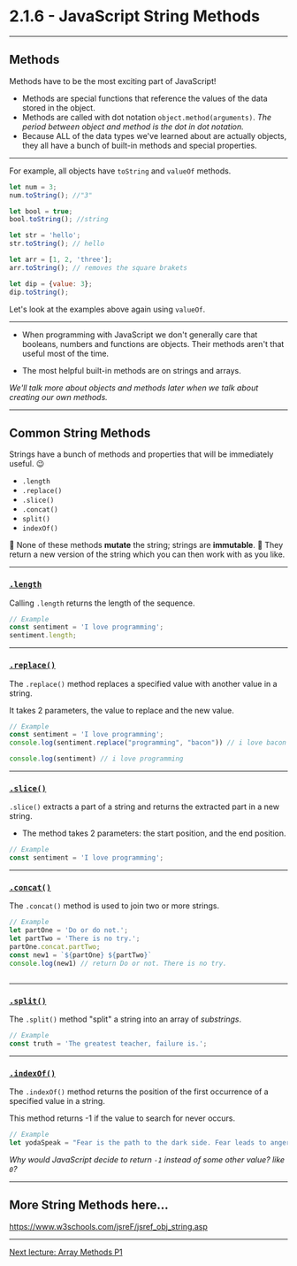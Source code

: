 # 2.1.6 - JavaScript String Methods

---

## Methods

Methods have to be the most exciting part of JavaScript!

- Methods are special functions that reference the values of the data stored in the object.
- Methods are called with dot notation `object.method(arguments)`. _The period between object and method is the dot in dot notation._
- Because ALL of the data types we've learned about are actually objects, they all have a bunch of built-in methods and special properties.

---

For example, all objects have `toString` and `valueOf` methods.

```js
let num = 3;
num.toString(); //"3"

let bool = true;
bool.toString(); //string

let str = 'hello';
str.toString(); // hello

let arr = [1, 2, 'three'];
arr.toString(); // removes the square brakets

let dip = {value: 3};
dip.toString();
```

Let's look at the examples above again using `valueOf`.

---

- When programming with JavaScript we don't generally care that booleans, numbers and functions are objects. Their methods aren't that useful most of the time.

- The most helpful built-in methods are on strings and arrays.

_We'll talk more about objects and methods later when we talk about creating our own methods._

---

## Common String Methods

Strings have a bunch of methods and properties that will be immediately useful. 😉

- `.length`
- `.replace()`
- `.slice()`
- `.concat()`
- `split()`
- `indexOf()`

📝 None of these methods **mutate** the string; strings are **immutable**.
📝 They return a new version of the string which you can then work with as you like.

---

### [`.length`](https://www.w3schools.com/jsreF/jsref_length_string.asp)

Calling `.length` returns the length of the sequence.

```js
// Example
const sentiment = 'I love programming';
sentiment.length;

```

---

### [`.replace()`](https://www.w3schools.com/jsreF/jsref_replace.asp)

The `.replace()` method replaces a specified value with another value in a string.

It takes 2 parameters, the value to replace and the new value.

```js
// Example
const sentiment = 'I love programming';
console.log(sentiment.replace("programming", "bacon")) // i love bacon

console.log(sentiment) // i love programming

```

---

### [`.slice()`](https://www.w3schools.com/jsreF/jsref_slice_string.asp)

`.slice()` extracts a part of a string and returns the extracted part in a new string.

- The method takes 2 parameters: the start position, and the end position.

```js
// Example
const sentiment = 'I love programming';

```

---

### [`.concat()`](https://www.w3schools.com/jsreF/jsref_concat_string.asp)

The `.concat()` method is used to join two or more strings.

```js
// Example
let partOne = 'Do or do not.';
let partTwo = 'There is no try.';
partOne.concat.partTwo;
const new1 = `${partOne} ${partTwo}`
console.log(new1) // return Do or not. There is no try.



```

---

### [`.split()`](https://www.w3schools.com/jsreF/jsref_split.asp)

The `.split()` method "split" a string into an array of _substrings_.

```js
// Example
const truth = 'The greatest teacher, failure is.';

```

---

### [`.indexOf()`](https://www.w3schools.com/jsreF/jsref_indexof.asp)

The `.indexOf()` method returns the position of the first occurrence of a specified value in a string.

This method returns -1 if the value to search for never occurs.

```js
// Example
let yodaSpeak = "Fear is the path to the dark side. Fear leads to anger. Anger leads to hate. Hate leads to suffering.";

```

_Why would JavaScript decide to return `-1` instead of some other value? like `0`?_

---

## More String Methods here...

https://www.w3schools.com/jsreF/jsref_obj_string.asp

---

[Next lecture: Array Methods P1](../lecture-7-array-methods-1)